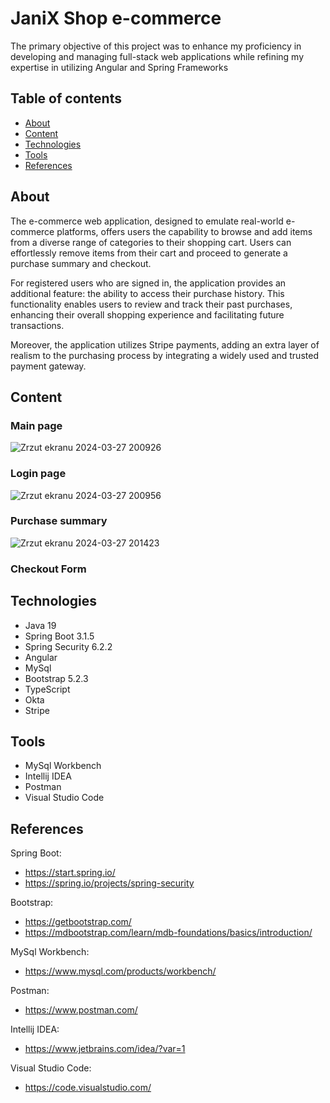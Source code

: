 # JaniX Shop e-commerce
The primary objective of this project was to enhance my proficiency in developing and managing full-stack web applications while refining my expertise in utilizing Angular and Spring Frameworks
## Table of contents
- [About](#about)
- [Content](#content)
- [Technologies](#technologies)
- [Tools](#tools)
- [References](#references)

## About
The e-commerce web application, designed to emulate real-world e-commerce platforms, offers users the capability to browse and add items from a diverse range of categories to their shopping cart. Users can effortlessly remove items from their cart and proceed to generate a purchase summary and checkout.

For registered users who are signed in, the application provides an additional feature: the ability to access their purchase history. This functionality enables users to review and track their past purchases, enhancing their overall shopping experience and facilitating future transactions.

Moreover, the application utilizes Stripe payments, adding an extra layer of realism to the purchasing process by integrating a widely used and trusted payment gateway.

## Content
### Main page
![Zrzut ekranu 2024-03-27 200926](https://github.com/mikolaj-janik/JaniX-Shop-e-commerce-/assets/127678386/b3dfdcc3-d371-4caf-bc47-7979f85e8d06)

### Login page
![Zrzut ekranu 2024-03-27 200956](https://github.com/mikolaj-janik/JaniX-Shop-e-commerce-/assets/127678386/3f0144e4-ba54-4c9c-bf04-1f8a40e284ec)

### Purchase summary 
![Zrzut ekranu 2024-03-27 201423](https://github.com/mikolaj-janik/JaniX-Shop-e-commerce-/assets/127678386/fb91128f-23e8-447d-ac1c-bbb11f410ddd)

### Checkout Form






## Technologies
- Java 19
- Spring Boot 3.1.5
- Spring Security 6.2.2
- Angular
- MySql
- Bootstrap 5.2.3
- TypeScript
- Okta
- Stripe

## Tools
- MySql Workbench
- Intellij IDEA
- Postman
- Visual Studio Code



## References
Spring Boot:
- https://start.spring.io/
- https://spring.io/projects/spring-security

Bootstrap:
- https://getbootstrap.com/
- https://mdbootstrap.com/learn/mdb-foundations/basics/introduction/

MySql Workbench:
- https://www.mysql.com/products/workbench/

Postman:
- https://www.postman.com/

Intellij IDEA:
- https://www.jetbrains.com/idea/?var=1

Visual Studio Code:
- https://code.visualstudio.com/
